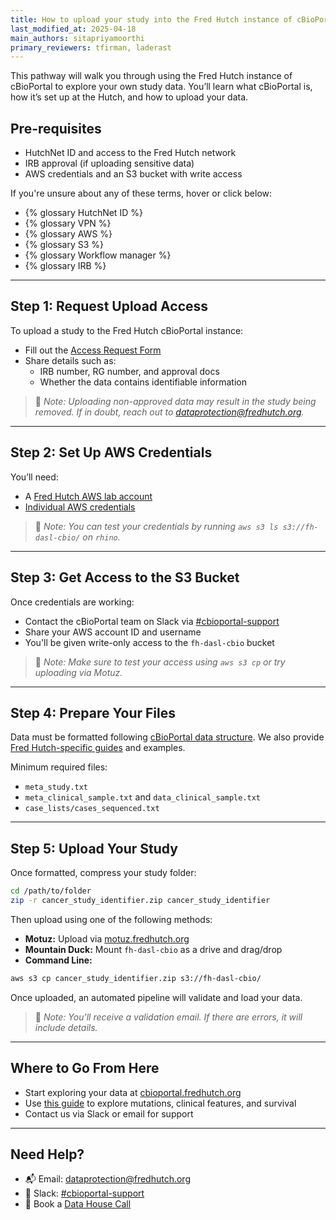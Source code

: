 ```yaml
---
title: How to upload your study into the Fred Hutch instance of cBioPortal
last_modified_at: 2025-04-18
main_authors: sitapriyamoorthi
primary_reviewers: tfirman, laderast  
---
```


This pathway will walk you through using the Fred Hutch instance of cBioPortal to explore your own study data. You’ll learn what cBioPortal is, how it’s set up at the Hutch, and how to upload your data.

## Pre-requisites

- HutchNet ID and access to the Fred Hutch network
- IRB approval (if uploading sensitive data)
- AWS credentials and an S3 bucket with write access

If you're unsure about any of these terms, hover or click below:

- {% glossary HutchNet ID %}
- {% glossary VPN %}
- {% glossary AWS %}
- {% glossary S3 %}
- {% glossary Workflow manager %}
- {% glossary IRB %}

---

## Step 1: Request Upload Access

To upload a study to the Fred Hutch cBioPortal instance:

- Fill out the [Access Request Form](https://redcap.fredhutch.org/surveys/?s=AWWH7TC88TEC9DKW)
- Share details such as:
  - IRB number, RG number, and approval docs
  - Whether the data contains identifiable information

> 📝 *Note: Uploading non-approved data may result in the study being removed. If in doubt, reach out to [dataprotection@fredhutch.org](mailto:dataprotection@fredhutch.org).*

---

## Step 2: Set Up AWS Credentials

You’ll need:
- A [Fred Hutch AWS lab account](https://sciwiki.fredhutch.org/scicomputing/access_aws/#lab-account)
- [Individual AWS credentials](https://sciwiki.fredhutch.org/scicomputing/access_credentials/#amazon-web-services-aws)

> 📝 *Note: You can test your credentials by running `aws s3 ls s3://fh-dasl-cbio/` on `rhino`.*

---

## Step 3: Get Access to the S3 Bucket

Once credentials are working:

- Contact the cBioPortal team on Slack via [#cbioportal-support](https://fhdata.slack.com/archives/C088E41ARV3)
- Share your AWS account ID and username
- You'll be given write-only access to the `fh-dasl-cbio` bucket

> 📝 *Note: Make sure to test your access using `aws s3 cp` or try uploading via Motuz.*

---

## Step 4: Prepare Your Files

Data must be formatted following [cBioPortal data structure](https://docs.cbioportal.org/file-formats/). We also provide [Fred Hutch-specific guides](/datademos/cbio_how_to_prepare_files.md) and examples.

Minimum required files:
- `meta_study.txt`
- `meta_clinical_sample.txt` and `data_clinical_sample.txt`
- `case_lists/cases_sequenced.txt`

---

## Step 5: Upload Your Study

Once formatted, compress your study folder:
```bash
cd /path/to/folder
zip -r cancer_study_identifier.zip cancer_study_identifier
```

Then upload using one of the following methods:

- **Motuz:** Upload via [motuz.fredhutch.org](https://motuz.fredhutch.org)
- **Mountain Duck:** Mount `fh-dasl-cbio` as a drive and drag/drop
- **Command Line:**
```bash
aws s3 cp cancer_study_identifier.zip s3://fh-dasl-cbio/
```

Once uploaded, an automated pipeline will validate and load your data.

> 📝 *Note: You'll receive a validation email. If there are errors, it will include details.*

---

## Where to Go From Here

- Start exploring your data at [cbioportal.fredhutch.org](https://cbioportal.fredhutch.org/)
- Use [this guide](/datademos/cbio_examples_of_using_cbio.md) to explore mutations, clinical features, and survival
- Contact us via Slack or email for support

---

## Need Help?

- 📬 Email: [dataprotection@fredhutch.org](mailto:dataprotection@fredhutch.org)
- 🤝 Slack: [#cbioportal-support](https://fhdata.slack.com/archives/C088E41ARV3)
- 📅 Book a [Data House Call](https://calendly.com/data-house-calls/resources)

